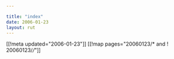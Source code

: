 ```yaml
---

title: "index"
date: 2006-01-23
layout: rut
---
```


[[!meta updated="2006-01-23"]]
[[!map pages="20060123/* and ! 20060123/*/*"]]
